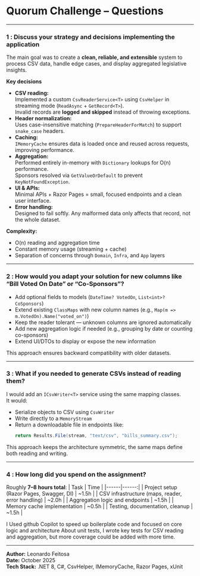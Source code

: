 # Quorum Challenge – Questions

---

### 1️ : Discuss your strategy and decisions implementing the application

The main goal was to create a **clean, reliable, and extensible** system to process CSV data, handle edge cases, and display aggregated legislative insights.

**Key decisions**
- **CSV reading:**  
  Implemented a custom `CsvReaderService<T>` using `CsvHelper` in streaming mode (`ReadAsync` + `GetRecord<T>`).  
  Invalid records are **logged and skipped** instead of throwing exceptions.
- **Header normalization:**  
  Uses case-insensitive matching (`PrepareHeaderForMatch`) to support `snake_case` headers.
- **Caching:**  
  `IMemoryCache` ensures data is loaded once and reused across requests, improving performance.
- **Aggregation:**  
  Performed entirely in-memory with `Dictionary` lookups for O(n) performance.  
  Sponsors resolved via `GetValueOrDefault` to prevent `KeyNotFoundException`.
- **UI & APIs:**  
  Minimal APIs + Razor Pages = small, focused endpoints and a clean user interface.
- **Error handling:**  
  Designed to fail softly. Any malformed data only affects that record, not the whole dataset.

**Complexity:**  
- O(n) reading and aggregation time  
- Constant memory usage (streaming + cache)  
- Separation of concerns through `Domain`, `Infra`, and `App` layers

---

### 2️ : How would you adapt your solution for new columns like “Bill Voted On Date” or “Co-Sponsors”?

- Add optional fields to models (`DateTime? VotedOn`, `List<int>? CoSponsors`)
- Extend existing `ClassMaps` with new column names (e.g., `Map(m => m.VotedOn).Name("voted_on")`)
- Keep the reader tolerant — unknown columns are ignored automatically
- Add new aggregation logic if needed (e.g., grouping by date or counting co-sponsors)
- Extend UI/DTOs to display or expose the new information

This approach ensures backward compatibility with older datasets.

---

### 3️ : What if you needed to generate CSVs instead of reading them?

I would add an `ICsvWriter<T>` service using the same mapping classes.  
It would:
- Serialize objects to CSV using `CsvWriter`
- Write directly to a `MemoryStream`
- Return a downloadable file in endpoints like:
  ```csharp
  return Results.File(stream, "text/csv", "bills_summary.csv");
  ```

This approach keeps the architecture symmetric, the same maps define both reading and writing.

---

### 4️ : How long did you spend on the assignment?

Roughly **7–8 hours total**:
| Task | Time |
|------|------:|
| Project setup (Razor Pages, Swagger, DI) | ~1.5h |
| CSV infrastructure (maps, reader, error handling) | ~2.0h |
| Aggregation logic and endpoints | ~1.5h |
| Memory cache implementation | ~0.5h |
| Testing, documentation, cleanup | ~1.5h |

I Used github Copilot to speed up boilerplate code and focused on core logic and architecture
About unit tests, I wrote key tests for CSV reading and aggregation, but more coverage could be added with more time.

---

**Author:** Leonardo Feitosa  
**Date:** October 2025  
**Tech Stack:** .NET 8, C#, CsvHelper, IMemoryCache, Razor Pages, xUnit

